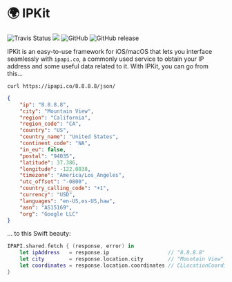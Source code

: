 # 🌍 IPKit

<img src="https://api.travis-ci.org/agottardo/IPKit.svg?branch=master" alt="Travis Status" /> [![](https://img.shields.io/codecov/c/github/agottardo/IPKit.svg)](https://codecov.io/gh/agottardo/IPKit) ![GitHub](https://img.shields.io/github/license/agottardo/IPKit.svg) ![GitHub release](https://img.shields.io/github/release/agottardo/IPKit/all.svg)

IPKit is an easy-to-use framework for iOS/macOS that lets you interface seamlessly with `ipapi.co`, a commonly used service to obtain your IP address and some useful data related to it. With IPKit, you can go from this...

```shell
curl https://ipapi.co/8.8.8.8/json/
```
```json
{
    "ip": "8.8.8.8",
    "city": "Mountain View",
    "region": "California",
    "region_code": "CA",
    "country": "US",
    "country_name": "United States",
    "continent_code": "NA",
    "in_eu": false,
    "postal": "94035",
    "latitude": 37.386,
    "longitude": -122.0838,
    "timezone": "America/Los_Angeles",
    "utc_offset": "-0800",
    "country_calling_code": "+1",
    "currency": "USD",
    "languages": "en-US,es-US,haw",
    "asn": "AS15169",
    "org": "Google LLC"
}
```

... to this Swift beauty:

```swift
IPAPI.shared.fetch { (response, error) in
    let ipAddress   = response.ip                   // "8.8.8.8"
    let city        = response.location.city        // "Mountain View"
    let coordinates = response.location.coordinates // CLLocationCoordinate2D(37.386, -122.0838)
}
```

